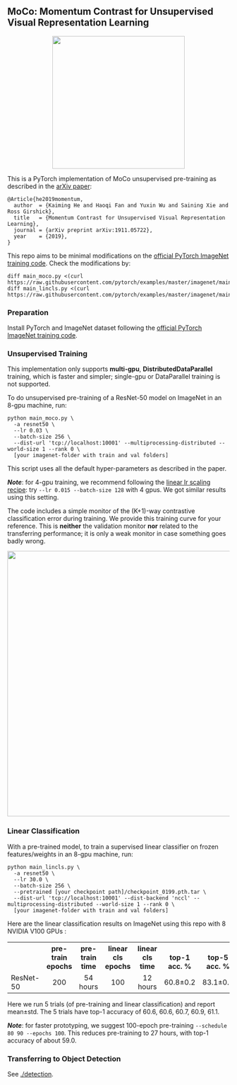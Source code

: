 ## MoCo: Momentum Contrast for Unsupervised Visual Representation Learning

<p align="center">
  <img src="https://user-images.githubusercontent.com/11435359/71603927-0ca98d00-2b14-11ea-9fd8-10d984a2de45.png" width="300">
</p>

This is a PyTorch implementation of MoCo unsupervised pre-training as described in the [arXiv paper](https://arxiv.org/abs/1911.05722):

```
@Article{he2019momentum,
  author  = {Kaiming He and Haoqi Fan and Yuxin Wu and Saining Xie and Ross Girshick},
  title   = {Momentum Contrast for Unsupervised Visual Representation Learning},
  journal = {arXiv preprint arXiv:1911.05722},
  year    = {2019},
}
```

This repo aims to be minimal modifications on the [official PyTorch ImageNet training code](https://github.com/pytorch/examples/tree/master/imagenet). Check the modifications by:
```
diff main_moco.py <(curl https://raw.githubusercontent.com/pytorch/examples/master/imagenet/main.py)
diff main_lincls.py <(curl https://raw.githubusercontent.com/pytorch/examples/master/imagenet/main.py)
```


### Preparation

Install PyTorch and ImageNet dataset following the [official PyTorch ImageNet training code](https://github.com/pytorch/examples/tree/master/imagenet).


### Unsupervised Training

This implementation only supports **multi-gpu**, **DistributedDataParallel** training, which is faster and simpler; single-gpu or DataParallel training is not supported.

To do unsupervised pre-training of a ResNet-50 model on ImageNet in an 8-gpu machine, run:
```
python main_moco.py \
  -a resnet50 \
  --lr 0.03 \
  --batch-size 256 \
  --dist-url 'tcp://localhost:10001' --multiprocessing-distributed --world-size 1 --rank 0 \
  [your imagenet-folder with train and val folders]
```
This script uses all the default hyper-parameters as described in the paper.

***Note***: for 4-gpu training, we recommend following the [linear lr scaling recipe](https://arxiv.org/abs/1706.02677): try `--lr 0.015 --batch-size 128` with 4 gpus. We got similar results using this setting.

The code includes a simple monitor of the (K+1)-way contrastive classification error during training. We provide this training curve for your reference. This is **neither** the validation monitor **nor** related to the transferring performance; it is only a weak monitor in case something goes badly wrong.
<p align="center">
  <img src="https://user-images.githubusercontent.com/11435359/71604707-c9055200-2b18-11ea-8cfa-dd6d4378e6cb.png" width="600">
</p>

### Linear Classification

With a pre-trained model, to train a supervised linear classifier on frozen features/weights in an 8-gpu machine, run:
```
python main_lincls.py \
  -a resnet50 \
  --lr 30.0 \
  --batch-size 256 \
  --pretrained [your checkpoint path]/checkpoint_0199.pth.tar \
  --dist-url 'tcp://localhost:10001' --dist-backend 'nccl' --multiprocessing-distributed --world-size 1 --rank 0 \
  [your imagenet-folder with train and val folders]
```

Here are the linear classification results on ImageNet using this repo with 8 NVIDIA V100 GPUs :
<table><tbody>
<!-- START TABLE -->
<!-- TABLE HEADER -->
<th valign="bottom"></th>
<th valign="bottom">pre-train<br/>epochs</th>
<th valign="bottom">pre-train<br/>time</th>
<th valign="bottom">linear cls<br/>epochs</th>
<th valign="bottom">linear cls<br/>time</th>
<th valign="bottom">top-1<br/>acc. %</th>
<th valign="bottom">top-5<br/>acc. %</th>
<!-- TABLE BODY -->
<tr><td align="left">ResNet-50</td>
<td align="center">200</td>
<td align="center">54 hours</td>
<td align="center">100</td>
<td align="center">12 hours</td>
<td align="center">60.8&plusmn;0.2</td>
<td align="center">83.1&plusmn;0.2</td>
</tr>
</tbody></table>

Here we run 5 trials (of pre-training and linear classification) and report mean&plusmn;std. The 5 trials have top-1 accuracy of 60.6, 60.6, 60.7, 60.9, 61.1.

***Note***: for faster prototyping, we suggest 100-epoch pre-training `--schedule 80 90 --epochs 100`. This reduces pre-training to 27 hours, with top-1 accuracy of about 59.0.


### Transferring to Object Detection

See [./detection](detection).
